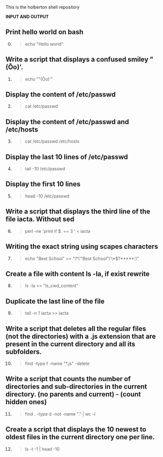 This is the holberton shell repository 

**INPUT AND OUTPUT**

## Print hello world on bash 
0. > echo "Hello world"
## Write a script that displays a confused smiley "(Ôo)'.
1. > echo "\"(Ôo)'"
## Display the content of /etc/passwd
2. > cat /etc/passwd
## Display the content of /etc/passwd and /etc/hosts
3. > cat /etc/passwd /etc/hosts
## Display the last 10 lines of /etc/passwd
4. > tail -10 /etc/passwd
## Display the first 10 lines
5. > head -10 /etc/passwd
## Write a script that displays the third line of the file iacta. Without sed
6. > perl -ne 'print if $. == 3 ' < iacta
## Writing the exact string using scapes characters
7. > echo "Best School" >> "\\*\\\'\"Best School\"\\'\\\*$\?\*\*\*\*\*:)"
## Create a file with content ls -la, if exist rewrite
8. > ls -la >> "ls_cwd_content"
## Duplicate the last line of the file
9. > tail -n 1 iacta >> iacta
## Write a script that deletes all the regular files (not the directories) with a .js extension that are present in the current directory and all its subfolders.
10. > find -type f -name "*.js" -delete 
## Write a script that counts the number of directories and sub-directories in the current directory. (no parents and current) - (count hidden ones)
11. > find . -type d -not -name "." | wc -l
## Create a script that displays the 10 newest to oldest files in the current directory one per line.
12. > ls -t -1 | head -10
